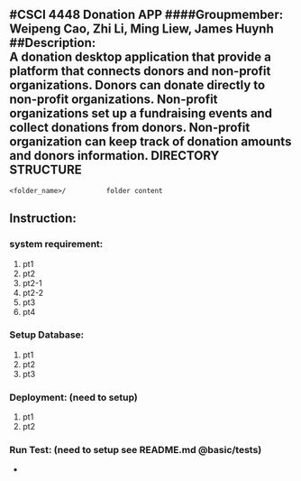 #CSCI 4448 Donation APP 
####Groupmember:  
Weipeng Cao, Zhi Li, Ming Liew, James Huynh
##Description:  
A donation desktop application that provide a platform that connects donors and non-profit organizations. Donors can donate directly to non-profit organizations. Non-profit organizations set up a fundraising events and collect donations from donors. Non-profit organization can keep track of donation amounts and donors information.
DIRECTORY STRUCTURE
-------------------
	<folder_name>/			folder content
	       
## Instruction:

### system requirement: 
1. pt1
2. pt2
  1. pt2-1
  2. pt2-2
3. pt3
4. pt4

### Setup Database:
1. pt1
2. pt2
3. pt3
  
### Deployment: (need to setup)
1. pt1 
2. pt2

### Run Test: (need to setup see README.md @basic/tests)
-



